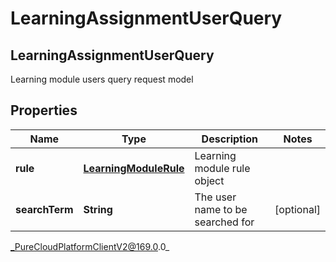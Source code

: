 # LearningAssignmentUserQuery

## LearningAssignmentUserQuery
Learning module users query request model

## Properties

|Name | Type | Description | Notes|
|------------ | ------------- | ------------- | -------------|
| **rule** | [**LearningModuleRule**](LearningModuleRule) | Learning module rule object | |
| **searchTerm** | **String** | The user name to be searched for | [optional] |



_PureCloudPlatformClientV2@169.0.0_
